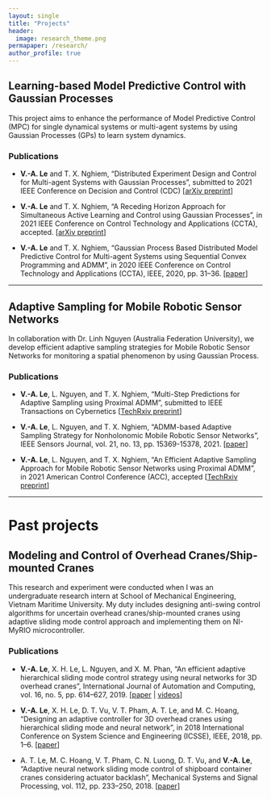 ```yaml
---
layout: single
title: "Projects"
header:
  image: research_theme.png
permapaper: /research/
author_profile: true
---
```


## Learning-based Model Predictive Control with Gaussian Processes

This project aims to enhance the performance of Model Predictive Control (MPC) for single dynamical systems or multi-agent systems by using Gaussian Processes (GPs) to learn system dynamics.

### Publications

* **V.-A. Le** and T. X. Nghiem, “Distributed Experiment Design and Control for Multi-agent Systems with Gaussian Processes”, submitted to 2021 IEEE Conference on Decision and Control (CDC) [[arXiv preprint](https://arxiv.org/abs/2103.14156)]

* **V.-A. Le** and T. X. Nghiem, “A Receding Horizon Approach for Simultaneous Active Learning and Control using Gaussian Processes”, in 2021 IEEE Conference on Control Technology and Applications (CCTA), accepted. [[arXiv preprint](https://arxiv.org/abs/2101.10351)]

* **V.-A. Le** and T. X. Nghiem, “Gaussian Process Based Distributed Model Predictive Control for Multi-agent Systems using Sequential Convex Programming and ADMM”, in 2020 IEEE Conference on Control Technology and Applications (CCTA), IEEE, 2020, pp. 31–36. [[paper](https://ieeexplore.ieee.org/abstract/document/9206390)]

<hr />

## Adaptive Sampling for Mobile Robotic Sensor Networks

In collaboration with Dr. Linh Nguyen (Australia Federation University), we develop efficient adaptive sampling strategies for Mobile Robotic Sensor Networks for monitoring a spatial phenomenon by using Gaussian Process.

### Publications

* **V.-A. Le**, L. Nguyen, and T. X. Nghiem, “Multi-Step Predictions for Adaptive Sampling using Proximal ADMM”, submitted to IEEE Transactions on Cybernetics [[TechRxiv preprint](https://www.techrxiv.org/articles/preprint/Multi-Step_Predictions_for_Adaptive_Sampling_using_Proximal_ADMM/14642577/1)]

* **V.-A. Le**, L. Nguyen, and T. X. Nghiem, “ADMM-based Adaptive Sampling Strategy for Nonholonomic Mobile Robotic Sensor Networks”, IEEE Sensors Journal, vol. 21, no. 13, pp. 15369-15378, 2021. [[paper](https://ieeexplore.ieee.org/document/9400422)]

* **V.-A. Le**, L. Nguyen, and T. X. Nghiem, “An Efficient Adaptive Sampling Approach for Mobile Robotic Sensor Networks using Proximal ADMM”, in 2021 American Control Conference (ACC), accepted [[TechRxiv preprint](https://www.techrxiv.org/articles/preprint/An_Efficient_Adaptive_Sampling_Approach_for_Mobile_Robotic_Sensor_Networks_using_Proximal_ADMM/14312573)]

<hr />

# Past projects

## Modeling and Control of Overhead Cranes/Ship-mounted Cranes

This research and experiment were conducted when I was an undergraduate research intern at School of Mechanical Engineering, Vietnam Maritime University. My duty includes designing anti-swing control algorithms for uncertain overhead cranes/ship-mounted cranes using adaptive sliding mode control approach and implementing them on NI-MyRIO microcontroller.

### Publications

* **V.-A. Le**, X. H. Le, L. Nguyen, and X. M. Phan, “An efficient adaptive hierarchical sliding mode control strategy using neural networks for 3D overhead cranes”, International Journal of Automation and Computing, vol. 16, no. 5, pp. 614–627, 2019. [[paper](https://www.sciencedirect.com/science/article/abs/pii/S0888327018302322) \| [videos](https://www.youtube.com/playlist?list=PLctBt518bw6C32VeKsu93DWxS4S5cg6Tf)]

* **V.-A. Le**, X. H. Le, D. T. Vu, V. T. Pham, A. T. Le, and M. C. Hoang, “Designing an adaptive controller for 3D overhead cranes using hierarchical sliding mode and neural network”, in 2018 International Conference on System Science and Engineering (ICSSE), IEEE, 2018, pp. 1–6. [[paper](https://ieeexplore.ieee.org/abstract/document/8520162)]

* A. T. Le, M. C. Hoang, V. T. Pham, C. N. Luong, D. T. Vu, and **V.-A. Le**, “Adaptive neural network sliding mode control of shipboard container cranes considering actuator backlash”, Mechanical Systems and Signal Processing, vol. 112, pp. 233–250, 2018. [[paper](https://paper.springer.com/article/10.1007/s11633-019-1174-y)]
